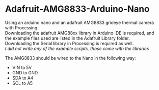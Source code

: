 # Adafruit-AMG8833-Arduino-Nano
Using an arduino nano and an adafruit AMG8833 grideye thermal camera with Processing.  
Downloading the adafruit AMG88xx library in Arduino IDE is required, and the example files used are listed in the Adafruit Library folder.  
Downloading the Serial library in Processing is required as well.  
*I did not write any of the example scripts, those come with the libraries*  

The AMG8833 should be wired to the Nano in the following way:
* VIN to 5V
* GND to GND
* SDA to A4
* SCL to A5
